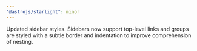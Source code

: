 ```yaml
---
"@astrojs/starlight": minor
---
```


Updated sidebar styles. Sidebars now support top-level links and groups are styled with a subtle border and indentation to improve comprehension of nesting.

